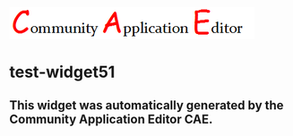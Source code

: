 ![CAE](https://github.com/CAE-Community-Application-Editor/application-test-application51/blob/gh-pages/frontendComponent-test-widget51/img/logo.png)  

test-widget51
===================


This widget was automatically generated by the Community Application Editor CAE.  
---------------
